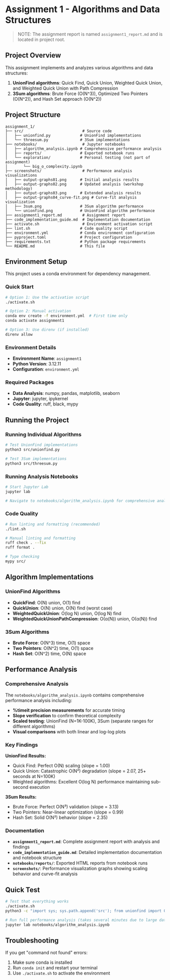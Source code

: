 # Assignment 1 - Algorithms and Data Structures

> NOTE: The assignment report is named `assignment1_report.md` and is located in project root.

## Project Overview

This assignment implements and analyzes various algorithms and data structures:

1. **UnionFind algorithms**: Quick Find, Quick Union, Weighted Quick Union, and Weighted Quick Union with Path Compression
2. **3Sum algorithms**: Brute Force (O(N^3)), Optimized Two Pointers (O(N^2)), and Hash Set approach (O(N^2))

## Project Structure

```
assignment_1/
├── src/                          # Source code
│   ├── unionfind.py             # UnionFind implementations
│   └── threesum.py              # 3Sum implementations
├── notebooks/                    # Jupyter notebooks
│   ├── algorithm_analysis.ipynb # Comprehensive performance analysis
│   ├── reports/                 # Exported notebook runs
│   └── exploration/             # Personal testing (not part of assignment)
│       └── big_o_complexity.ipynb
├── screenshots/                  # Performance analysis visualizations
│   ├── output-graphs01.png      # Initial analysis results
│   ├── output-graphs02.png      # Updated analysis (workshop methodology)
│   ├── output-graphs03.png      # Extended analysis results
│   ├── output-graphs04_curve-fit.png # Curve-fit analysis visualization
│   ├── 3sum.png                 # 3Sum algorithm performance
│   └── unionfind.png            # UnionFind algorithm performance
├── assignment1_report.md         # Assignment report
├── code_implementation_guide.md  # Implementation documentation
├── activate.sh                   # Environment activation script
├── lint.sh                      # Code quality script
├── environment.yml              # Conda environment configuration
├── pyproject.toml               # Project configuration
├── requirements.txt             # Python package requirements
└── README.md                    # This file
```

## Environment Setup

This project uses a conda environment for dependency management.

### Quick Start

```bash
# Option 1: Use the activation script
./activate.sh

# Option 2: Manual activation
conda env create -f environment.yml  # First time only
conda activate assignment1

# Option 3: Use direnv (if installed)
direnv allow
```

### Environment Details

- **Environment Name**: `assignment1`
- **Python Version**: 3.12.11
- **Configuration**: `environment.yml`

### Required Packages

- **Data Analysis**: numpy, pandas, matplotlib, seaborn
- **Jupyter**: jupyter, ipykernel
- **Code Quality**: ruff, black, mypy

## Running the Project

### Running Individual Algorithms

```bash
# Test UnionFind implementations
python3 src/unionfind.py

# Test 3Sum implementations
python3 src/threesum.py
```

### Running Analysis Notebooks

```bash
# Start Jupyter Lab
jupyter lab

# Navigate to notebooks/algorithm_analysis.ipynb for comprehensive analysis
```

### Code Quality

```bash
# Run linting and formatting (recommended)
./lint.sh

# Manual linting and formatting
ruff check . --fix
ruff format .

# Type checking
mypy src/
```

## Algorithm Implementations

### UnionFind Algorithms

- **QuickFind**: O(N) union, O(1) find
- **QuickUnion**: O(N) union, O(N) find (worst case)
- **WeightedQuickUnion**: O(log N) union, O(log N) find
- **WeightedQuickUnionPathCompression**: O(α(N)) union, O(α(N)) find

### 3Sum Algorithms

- **Brute Force**: O(N^3) time, O(1) space
- **Two Pointers**: O(N^2) time, O(1) space
- **Hash Set**: O(N^2) time, O(N) space

## Performance Analysis

### Comprehensive Analysis

The `notebooks/algorithm_analysis.ipynb` contains comprehensive performance analysis including:
- **%timeit precision measurements** for accurate timing
- **Slope verification** to confirm theoretical complexity
- **Scaled testing**: UnionFind (N=1K-100K), 3Sum (separate ranges for different algorithms)
- **Visual comparisons** with both linear and log-log plots

### Key Findings

**UnionFind Results:**
- Quick Find: Perfect O(N) scaling (slope = 1.00)
- Quick Union: Catastrophic O(N²) degradation (slope = 2.07, 25+ seconds at N=100K)
- Weighted algorithms: Excellent O(log N) performance maintaining sub-second execution

**3Sum Results:**
- Brute Force: Perfect O(N³) validation (slope = 3.13)
- Two Pointers: Near-linear optimization (slope = 0.99)
- Hash Set: Solid O(N²) behavior (slope = 2.35)

### Documentation

- **`assignment1_report.md`**: Complete assignment report with analysis and findings
- **`code_implementation_guide.md`**: Detailed implementation documentation and notebook structure
- **`notebooks/reports/`**: Exported HTML reports from notebook runs
- **`screenshots/`**: Performance visualization graphs showing scaling behavior and curve-fit analysis

## Quick Test

```bash
# Test that everything works
./activate.sh
python3 -c "import sys; sys.path.append('src'); from unionfind import QuickFind; from threesum import three_sum_brute_force; print('All algorithms work!')"

# Run full performance analysis (takes several minutes due to large datasets)
jupyter lab notebooks/algorithm_analysis.ipynb
```

## Troubleshooting

If you get "command not found" errors:
1. Make sure conda is installed
2. Run `conda init` and restart your terminal
3. Use `./activate.sh` to activate the environment
